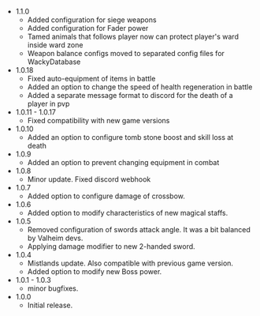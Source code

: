 - 1.1.0
  - Added configuration for siege weapons
  - Added configuration for Fader power
  - Tamed animals that follows player now can protect player's ward inside ward zone
  - Weapon balance configs moved to separated config files for WackyDatabase
- 1.0.18
  - Fixed auto-equipment of items in battle
  - Added an option to change the speed of health regeneration in battle
  - Added a separate message format to discord for the death of a player in pvp
- 1.0.11 - 1.0.17
  - Fixed compatibility with new game versions
- 1.0.10
  - Added an option to configure tomb stone boost and skill loss at death
- 1.0.9
  - Added an option to prevent changing equipment in combat
- 1.0.8
  - Minor update. Fixed discord webhook
- 1.0.7
  - Added option to configure damage of crossbow.
- 1.0.6
  - Added option to modify characteristics of new magical staffs.
- 1.0.5
  - Removed configuration of swords attack angle. It was a bit balanced by Valheim devs.
  - Applying damage modifier to new 2-handed sword.
- 1.0.4
  - Mistlands update. Also compatible with previous game version.
  - Added option to modify new Boss power.
- 1.0.1 - 1.0.3
  - minor bugfixes.
- 1.0.0
  - Initial release.